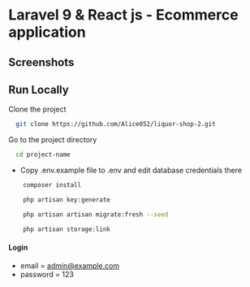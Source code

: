 # Laravel 9 & React js - Ecommerce application

## Screenshots


## Run Locally

Clone the project

```bash
  git clone https://github.com/Alice052/liquor-shop-2.git
```

Go to the project directory

```bash
  cd project-name
```

-   Copy .env.example file to .env and edit database credentials there

```bash
    composer install
```

```bash
    php artisan key:generate
```

```bash
    php artisan artisan migrate:fresh --seed
```

```bash
    php artisan storage:link
```

#### Login

-   email = admin@example.com
-   password = 123
